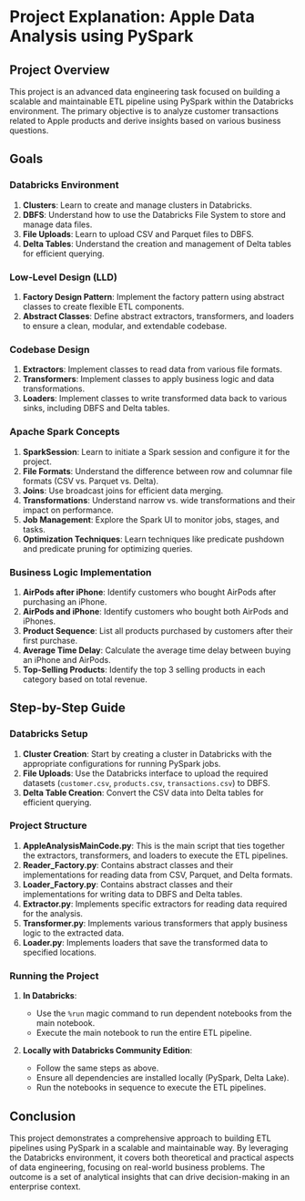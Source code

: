 # Project Explanation: Apple Data Analysis using PySpark

## Project Overview

This project is an advanced data engineering task focused on building a scalable and maintainable ETL pipeline using PySpark within the Databricks environment. The primary objective is to analyze customer transactions related to Apple products and derive insights based on various business questions.

## Goals

### Databricks Environment

1. **Clusters**: Learn to create and manage clusters in Databricks.
2. **DBFS**: Understand how to use the Databricks File System to store and manage data files.
3. **File Uploads**: Learn to upload CSV and Parquet files to DBFS.
4. **Delta Tables**: Understand the creation and management of Delta tables for efficient querying.

### Low-Level Design (LLD)

1. **Factory Design Pattern**: Implement the factory pattern using abstract classes to create flexible ETL components.
2. **Abstract Classes**: Define abstract extractors, transformers, and loaders to ensure a clean, modular, and extendable codebase.

### Codebase Design

1. **Extractors**: Implement classes to read data from various file formats.
2. **Transformers**: Implement classes to apply business logic and data transformations.
3. **Loaders**: Implement classes to write transformed data back to various sinks, including DBFS and Delta tables.

### Apache Spark Concepts

1. **SparkSession**: Learn to initiate a Spark session and configure it for the project.
2. **File Formats**: Understand the difference between row and columnar file formats (CSV vs. Parquet vs. Delta).
3. **Joins**: Use broadcast joins for efficient data merging.
4. **Transformations**: Understand narrow vs. wide transformations and their impact on performance.
5. **Job Management**: Explore the Spark UI to monitor jobs, stages, and tasks.
6. **Optimization Techniques**: Learn techniques like predicate pushdown and predicate pruning for optimizing queries.

### Business Logic Implementation

1. **AirPods after iPhone**: Identify customers who bought AirPods after purchasing an iPhone.
2. **AirPods and iPhone**: Identify customers who bought both AirPods and iPhones.
3. **Product Sequence**: List all products purchased by customers after their first purchase.
4. **Average Time Delay**: Calculate the average time delay between buying an iPhone and AirPods.
5. **Top-Selling Products**: Identify the top 3 selling products in each category based on total revenue.

## Step-by-Step Guide

### Databricks Setup

1. **Cluster Creation**: Start by creating a cluster in Databricks with the appropriate configurations for running PySpark jobs.
2. **File Uploads**: Use the Databricks interface to upload the required datasets (`customer.csv`, `products.csv`, `transactions.csv`) to DBFS.
3. **Delta Table Creation**: Convert the CSV data into Delta tables for efficient querying.

### Project Structure

1. **AppleAnalysisMainCode.py**: This is the main script that ties together the extractors, transformers, and loaders to execute the ETL pipelines.
2. **Reader_Factory.py**: Contains abstract classes and their implementations for reading data from CSV, Parquet, and Delta formats.
3. **Loader_Factory.py**: Contains abstract classes and their implementations for writing data to DBFS and Delta tables.
4. **Extractor.py**: Implements specific extractors for reading data required for the analysis.
5. **Transformer.py**: Implements various transformers that apply business logic to the extracted data.
6. **Loader.py**: Implements loaders that save the transformed data to specified locations.

### Running the Project

1. **In Databricks**: 
   - Use the `%run` magic command to run dependent notebooks from the main notebook.
   - Execute the main notebook to run the entire ETL pipeline.

2. **Locally with Databricks Community Edition**:
   - Follow the same steps as above.
   - Ensure all dependencies are installed locally (PySpark, Delta Lake).
   - Run the notebooks in sequence to execute the ETL pipelines.

## Conclusion

This project demonstrates a comprehensive approach to building ETL pipelines using PySpark in a scalable and maintainable way. By leveraging the Databricks environment, it covers both theoretical and practical aspects of data engineering, focusing on real-world business problems. The outcome is a set of analytical insights that can drive decision-making in an enterprise context.